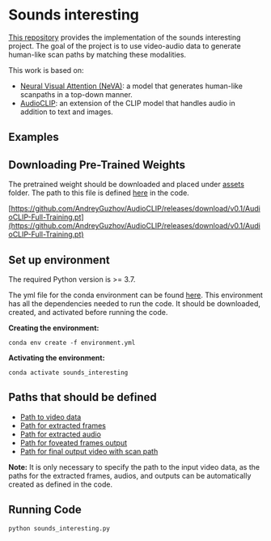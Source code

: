 # Sounds interesting

[This repository](https://github.com/BetelhemNebebe/Sounds_interesting) provides the implementation of the sounds interesting project. The goal of the project is to use video-audio data to generate human-like scan paths by matching these modalities.

This work is based on:
- [ Neural Visual Attention (NeVA)](https://github.com/SchwinnL/NeVA/tree/main): a model that generates human-like scanpaths in a top-down manner.
- [AudioCLIP](https://github.com/AndreyGuzhov/AudioCLIP/tree/master): an extension of the CLIP model that handles audio in addition to text and images.

## Examples


## Downloading Pre-Trained Weights

The pretrained weight should be downloaded and placed under [assets](https://github.com/BetelhemNebebe/Sounds_interesting/tree/master/assets) folder. The path to this file is defined [here](https://github.com/BetelhemNebebe/Sounds_interesting/blob/395affff7ec9e3005f6ad7da29d6e664bbaad5d2/sounds_interesting.py#L30) in the code.

[https://github.com/AndreyGuzhov/AudioCLIP/releases/download/v0.1/AudioCLIP-Full-Training.pt](https://github.com/AndreyGuzhov/AudioCLIP/releases/download/v0.1/AudioCLIP-Full-Training.pt)

## Set up environment
The required Python version is >= 3.7.

The yml file for the conda environment can be found [here](https://github.com/BetelhemNebebe/Sounds_interesting/blob/master/environment.yml). This environment has all the dependencies needed to run the code. It should be downloaded, created, and activated before running the code.

**Creating the environment:**

`conda env create -f environment.yml`

**Activating the environment:**

`conda activate sounds_interesting`

## Paths that should be defined

- [Path to video data](https://github.com/BetelhemNebebe/Sounds_interesting/blob/a44a80e13822d1f69a287d25e20e636e640b0697/sounds_interesting.py#L191)
- [Path for extracted frames](https://github.com/BetelhemNebebe/Sounds_interesting/blob/a44a80e13822d1f69a287d25e20e636e640b0697/sounds_interesting.py#L88)
- [Path for extracted audio](https://github.com/BetelhemNebebe/Sounds_interesting/blob/a44a80e13822d1f69a287d25e20e636e640b0697/sounds_interesting.py#L128)
- [Path for foveated frames output](https://github.com/BetelhemNebebe/Sounds_interesting/blob/a44a80e13822d1f69a287d25e20e636e640b0697/NeVA.py#L109)
- [Path for final output video with scan path](https://github.com/BetelhemNebebe/Sounds_interesting/blob/a44a80e13822d1f69a287d25e20e636e640b0697/sounds_interesting.py#L284)

**Note:** It is only necessary to specify the path to the input video data, as the paths for the extracted frames, audios, and outputs can be automatically created as defined in the code.

## Running Code

`python sounds_interesting.py`
